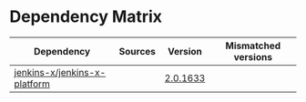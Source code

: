# Dependency Matrix

Dependency | Sources | Version | Mismatched versions
---------- | ------- | ------- | -------------------
[jenkins-x/jenkins-x-platform](https://github.com/jenkins-x/jenkins-x-platform) |  | [2.0.1633](https://github.com/jenkins-x/jenkins-x-platform/releases/tag/v2.0.1633) | 
